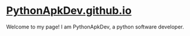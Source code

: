 # [PythonApkDev.github.io](https://PythonApkDev.github.io/)

Welcome to my page! I am PythonApkDev, a python software developer.
